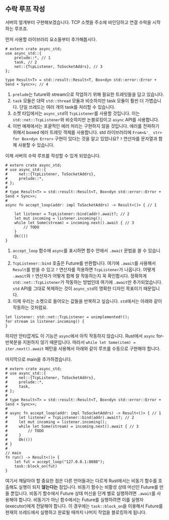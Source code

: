 ## 수락 루프 작성

서버의 얼개부터 구현해보겠습니다. TCP 소켓을 주소에 바인딩하고 연결 수락을 시작하는 루프죠.

먼저 사용할 라이브러리 요소들부터 추가해봅시다.

```rust,edition2018
# extern crate async_std;
use async_std::{
    prelude::*, // 1
    task, // 2
    net::{TcpListener, ToSocketAddrs}, // 3
};

type Result<T> = std::result::Result<T, Box<dyn std::error::Error + Send + Sync>>; // 4
```

1. `prelude`는 future와 stream으로 작업하기 위해 필요한 트레잇들을 담고 있습니다.
2. `task` 모듈은 대략 `std::thread` 모듈과 비슷하지만 task 모듈이 훨씬 더 가볍습니다.
   단일 쓰레드는 여러 개의 task를 처리할 수 있습니다.
3. 소켓 타입에서는 `async_std`의 `TcpListener`를 사용할 것입니다. 이는 `std::net::TcpListener`와 비슷하지만 논블로킹이고 `async` API를 사용합니다.
4. 이번 예제에서는 포괄적인 에러 처리는 구현하지 않을 것입니다.
   에러를 전파하기 위해서 boxed 에러 트레잇 객체를 사용합니다.
   std 라이브러리에 `From<&'_ str> for Box<dyn Error>` 구현이 있다는 것을 알고 있었나요? `?` 연산자를 문자열과 함께 사용할 수 있습니다.

이제 서버의 수락 루프를 작성할 수 있게 되었습니다.

```rust,edition2018
# extern crate async_std;
# use async_std::{
#     net::{TcpListener, ToSocketAddrs},
#     prelude::*,
# };
#
# type Result<T> = std::result::Result<T, Box<dyn std::error::Error + Send + Sync>>;
#
async fn accept_loop(addr: impl ToSocketAddrs) -> Result<()> { // 1

    let listener = TcpListener::bind(addr).await?; // 2
    let mut incoming = listener.incoming();
    while let Some(stream) = incoming.next().await { // 3
        // TODO
    }
    Ok(())
}
```

1. `accept_loop` 함수에 `async`를 표시하면 함수 안에서 `.await` 문법을 쓸 수 있습니다.
2. `TcpListener::bind` 호출은 Future를 반환합니다. 여기에 `.await`를 사용해서 `Result`를 받을 수 있고 `?` 연산자를 적용하면 `TcpListener`가 나옵니다.
   어떻게 `.await`와 `?` 연산자가 어떻게 함께 잘 작동하는지 꼭 확인합시다.
   정확하게 `std::net::TcpListener`가 작동하는 방법인데 여기에 `.await`만 추가되었습니다.
   `std` API를 그대로 복제하는 것이 `async_std`의 명확한 디자인 목표이기 때문입니다.
3. 이제 우리는 소켓으로 들어오는 값들을 반복하고 싶습니다. `std`에서는 아래와 같이 작동하는 것처럼요.

```rust,edition2018,should_panic
let listener: std::net::TcpListener = unimplemented!();
for stream in listener.incoming() {
}
```

하지만 안타깝게도 이 기능은 `async`에서 아직 작동하지 않습니다. Rust에서 `async` for-반복문을 지원하지 않기 때문입니다.
따라서 `while let Some(item) = iter.next().await` 패턴을 사용해서 아래와 같이 루프를 수동으로 구현해야 합니다.

마지막으로 main을 추가하겠습니다.

```rust,edition2018
# extern crate async_std;
# use async_std::{
#     net::{TcpListener, ToSocketAddrs},
#     prelude::*,
#     task,
# };
#
# type Result<T> = std::result::Result<T, Box<dyn std::error::Error + Send + Sync>>;
#
# async fn accept_loop(addr: impl ToSocketAddrs) -> Result<()> { // 1
#     let listener = TcpListener::bind(addr).await?; // 2
#     let mut incoming = listener.incoming();
#     while let Some(stream) = incoming.next().await { // 3
#         // TODO
#     }
#     Ok(())
# }
#
// main
fn run() -> Result<()> {
    let fut = accept_loop("127.0.0.1:8080");
    task::block_on(fut)
}
```

여기서 깨달아야 할 중요한 점은 다른 언어들과는 다르게 Rust에서는 비동기 함수를 호출해도 실행이 되지 **않는다는** 점입니다.
비동기 함수는 비활성 상태 머신인 Future를 만들 뿐입니다.
비동기 함수에서 Future 상태 머신을 단계 별로 실행하려면 `.await`를 사용해야 합니다.
비동기가 아닌 함수에서는 Future를 실행하려면 이를 실행자(executor)에게 전달해야 합니다.
이 경우에는 `task::block_on`을 이용해서 Future를 현재의 쓰레드에서 실행하고 완료될 때까지 나머지 작업을 블로킹하게 됩니다.
